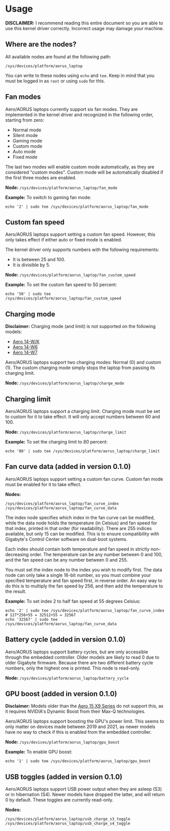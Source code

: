# Usage

**DISCLAIMER:** I recommend reading this entire document so you are able to use this kernel driver correctly. Incorrect usage may damage your machine.

## Where are the nodes?
All available nodes are found at the following path:
```
/sys/devices/platform/aorus_laptop
```
You can write to these nodes using `echo` and `tee`. Keep in mind that you must be logged in as `root` or using `sudo` for this.

## Fan modes

Aero/AORUS laptops currently support six fan modes. They are implemented in the kernel driver and recognized in the following order, starting from zero:
- Normal mode
- Silent mode
- Gaming mode
- Custom mode
- Auto mode
- Fixed mode

The last two modes will enable custom mode automatically, as they are considered "custom modes". Custom mode will be automatically disabled if the first three modes are enabled.

**Node:** `/sys/devices/platform/aorus_laptop/fan_mode`

**Example:** To switch to gaming fan mode:
```
echo '2' | sudo tee /sys/devices/platform/aorus_laptop/fan_mode
```

## Custom fan speed
Aero/AORUS laptops support setting a custom fan speed. However, this only takes effect if either auto or fixed mode is enabled.

The kernel driver only supports numbers with the following requirements:
- It is between 25 and 100.
- It is divisible by 5.

**Node:** `/sys/devices/platform/aorus_laptop/fan_custom_speed`

**Example:** To set the custom fan speed to 50 percent:
```
echo '50' | sudo tee /sys/devices/platform/aorus_laptop/fan_custom_speed
```

## Charging mode
**Disclaimer:** Charging mode (and limit) is not supported on the following models:
* [Aero 14-W/K](https://www.gigabyte.com/Laptop/AERO-14--GTX-970M-965M)
* [Aero 14-W6](https://www.gigabyte.com/Laptop/AERO-14--GTX-1060)
* [Aero 14-W7](https://www.gigabyte.com/Laptop/AERO-14--i7-7700HQ)

Aero/AORUS laptops support two charging modes: Normal (0) and custom (1). The custom charging mode simply stops the laptop from passing its charging limit.

**Node:** `/sys/devices/platform/aorus_laptop/charge_mode`

## Charging limit

Aero/AORUS laptops support a charging limit. Charging mode must be set to custom for it to take effect. It will only accept numbers between 60 and 100.

**Node:** `/sys/devices/platform/aorus_laptop/charge_limit`

**Example:** To set the charging limit to 80 percent:
```
echo '80' | sudo tee /sys/devices/platform/aorus_laptop/charge_limit
```

## Fan curve data (added in version 0.1.0)

Aero/AORUS laptops support setting a custom fan curve. Custom fan mode must be enabled for it to take effect.

**Nodes:**
```
/sys/devices/platform/aorus_laptop/fan_curve_index
/sys/devices/platform/aorus_laptop/fan_curve_data
```

The index node specifies which index in the fan curve can be modified, while the data node holds the temperature (in Celsius) and fan speed for that index, printed in that order (for readability). There are 255 indices available, but only 15 can be modified. This is to ensure compatibility with Gigabyte's Control Center software on dual-boot systems.

Each index should contain both temperature and fan speed in strictly non-decreasing order. The temperature can be any number between 0 and 100, and the fan speed can be any number between 0 and 255.

You must set the index node to the index you wish to modify first. The data node can only take a single 16-bit number, so you must combine your specified temperature and fan speed first, in reverse order. An easy way to do this is to multiply the fan speed by 256, and then add the temperature to the result.

**Example:** To set index 2 to half fan speed at 55 degrees Celsius:
```
echo '2' | sudo tee /sys/devices/platform/aorus_laptop/fan_curve_index
# 127*256+55 = 32512+55 = 32567
echo '32567' | sudo tee /sys/devices/platform/aorus_laptop/fan_curve_data
```

## Battery cycle (added in version 0.1.0)

Aero/AORUS laptops support battery cycles, but are only accessible through the embedded controller. Older models are likely to read 0 due to older Gigabyte firmware. Because there are two different battery cycle numbers, only the highest one is printed. This node is read-only.

**Node:** `/sys/devices/platform/aorus_laptop/battery_cycle`

## GPU boost (added in version 0.1.0)

**Disclaimer:** Models older than the [Aero 15 X9 Series](https://www.gigabyte.com/Laptop/AERO-15--RTX-20-Series) do not support this, as it requires NVIDIA's Dynamic Boost from their Max-Q technologies.

Aero/AORUS laptops support boosting the GPU's power limit. This seems to only matter on devices made between 2019 and 2021, as newer models have no way to check if this is enabled from the embedded controller.

**Node:** `/sys/devices/platform/aorus_laptop/gpu_boost`

**Example:** To enable GPU boost:
```
echo '1' | sudo tee /sys/devices/platform/aorus_laptop/gpu_boost
```

## USB toggles (added in version 0.1.0)

Aero/AORUS laptops support USB power output when they are asleep (S3) or in hibernation (S4). Newer models have dropped the latter, and will return 0 by default. These toggles are currently read-only.

**Nodes:**
```
/sys/devices/platform/aorus_laptop/usb_charge_s3_toggle
/sys/devices/platform/aorus_laptop/usb_charge_s4_toggle
```
